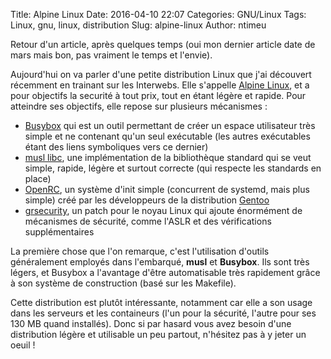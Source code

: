 Title: Alpine Linux
Date: 2016-04-10 22:07
Categories: GNU/Linux
Tags: Linux, gnu, linux, distribution
Slug: alpine-linux
Author: ntimeu

Retour d'un article, après quelques temps (oui mon dernier article date de mars
mais bon, pas vraiment le temps et l'envie).

Aujourd'hui on va parler d'une petite distribution Linux que j'ai découvert
récemment en trainant sur les Interwebs. Elle s'appelle
[Alpine Linux](http://alpinelinux.org/), et a pour objectifs la securité à tout
prix, tout en étant légère et rapide. Pour atteindre ses objectifs, elle repose
sur plusieurs mécanismes :

* [Busybox](http://www.busybox.net/) qui est un outil permettant de créer un
espace utilisateur très simple et ne contenant qu'un seul exécutable (les
autres exécutables étant des liens symboliques vers ce dernier)
* [musl libc](http://www.musl-libc.org/), une implémentation de la bibliothèque
standard qui se veut simple, rapide, légère et surtout correcte (qui respecte
les standards en place)
* [OpenRC](https://wiki.gentoo.org/wiki/Project:OpenRC), un système d'init
simple (concurrent de systemd, mais plus simple) créé par les développeurs de
la distribution [Gentoo](https://gentoo.org/)
* [grsecurity](https://grsecurity.net/), un patch pour le noyau Linux qui
ajoute énormément de mécanismes de sécurité, comme l'ASLR et des vérifications
supplémentaires

La première chose que l'on remarque, c'est l'utilisation d'outils généralement
employés dans l'embarqué, **musl** et **Busybox**. Ils sont très légers, et
Busybox a l'avantage d'être automatisable très rapidement grâce à son système
de construction (basé sur les Makefile).

Cette distribution est plutôt intéressante, notamment car elle a son usage dans
les serveurs et les containeurs (l'un pour la sécurité, l'autre pour ses 130 MB
quand installés). Donc si par hasard vous avez besoin d'une distribution légère
et utilisable un peu partout, n'hésitez pas à y jeter un oeuil !
